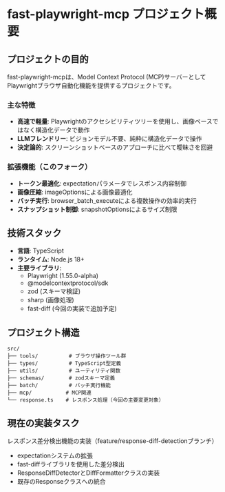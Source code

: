 # fast-playwright-mcp プロジェクト概要

## プロジェクトの目的
fast-playwright-mcpは、Model Context Protocol (MCP)サーバーとしてPlaywrightブラウザ自動化機能を提供するプロジェクトです。

### 主な特徴
- **高速で軽量**: Playwrightのアクセシビリティツリーを使用し、画像ベースではなく構造化データで動作
- **LLMフレンドリー**: ビジョンモデル不要、純粋に構造化データで操作
- **決定論的**: スクリーンショットベースのアプローチに比べて曖昧さを回避

### 拡張機能（このフォーク）
- **トークン最適化**: expectationパラメータでレスポンス内容制御
- **画像圧縮**: imageOptionsによる画像最適化
- **バッチ実行**: browser_batch_executeによる複数操作の効率的実行
- **スナップショット制御**: snapshotOptionsによるサイズ制限

## 技術スタック
- **言語**: TypeScript
- **ランタイム**: Node.js 18+
- **主要ライブラリ**:
  - Playwright (1.55.0-alpha)
  - @modelcontextprotocol/sdk
  - zod (スキーマ検証)
  - sharp (画像処理)
  - fast-diff (今回の実装で追加予定)

## プロジェクト構造
```
src/
├── tools/          # ブラウザ操作ツール群
├── types/          # TypeScript型定義
├── utils/          # ユーティリティ関数
├── schemas/        # zodスキーマ定義
├── batch/          # バッチ実行機能
├── mcp/           # MCP関連
└── response.ts    # レスポンス処理（今回の主要変更対象）
```

## 現在の実装タスク
レスポンス差分検出機能の実装（feature/response-diff-detectionブランチ）
- expectationシステムの拡張
- fast-diffライブラリを使用した差分検出
- ResponseDiffDetectorとDiffFormatterクラスの実装
- 既存のResponseクラスへの統合